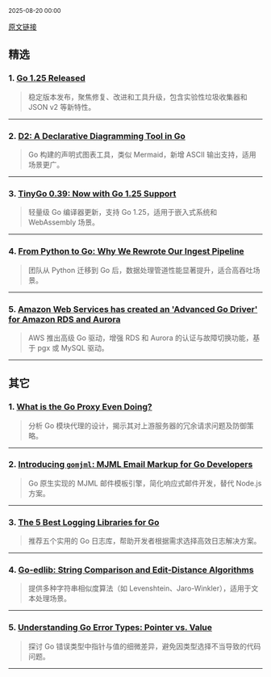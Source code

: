 <sub>2025-08-20 00:00</sub>


[原文链接](https://golangweekly.com/issues/566)


## 精选

### 1. [Go 1.25 Released](https://golangweekly.com/link/173113/rss)
> 稳定版本发布，聚焦修复、改进和工具升级，包含实验性垃圾收集器和 JSON v2 等新特性。

---

### 2. [D2: A Declarative Diagramming Tool in Go](https://golangweekly.com/link/173083/rss)
> Go 构建的声明式图表工具，类似 Mermaid，新增 ASCII 输出支持，适用场景更广。

---

### 3. [TinyGo 0.39: Now with Go 1.25 Support](https://golangweekly.com/link/173092/rss)
> 轻量级 Go 编译器更新，支持 Go 1.25，适用于嵌入式系统和 WebAssembly 场景。

---

### 4. [From Python to Go: Why We Rewrote Our Ingest Pipeline](https://golangweekly.com/link/173089/rss)
> 团队从 Python 迁移到 Go 后，数据处理管道性能显著提升，适合高吞吐场景。

---

### 5. [Amazon Web Services has created an 'Advanced Go Driver' for Amazon RDS and Aurora](https://golangweekly.com/link/173079/rss)
> AWS 推出高级 Go 驱动，增强 RDS 和 Aurora 的认证与故障切换功能，基于 pgx 或 MySQL 驱动。

---

## 其它

### 1. [What is the Go Proxy Even Doing?](https://golangweekly.com/link/173087/rss)
> 分析 Go 模块代理的设计，揭示其对上游服务器的冗余请求问题及防御策略。

---

### 2. [Introducing `gomjml`: MJML Email Markup for Go Developers](https://golangweekly.com/link/173090/rss)
> Go 原生实现的 MJML 邮件模板引擎，简化响应式邮件开发，替代 Node.js 方案。

---

### 3. [The 5 Best Logging Libraries for Go](https://golangweekly.com/link/173095/rss)
> 推荐五个实用的 Go 日志库，帮助开发者根据需求选择高效日志解决方案。

---

### 4. [Go-edlib: String Comparison and Edit-Distance Algorithms](https://golangweekly.com/link/173096/rss)
> 提供多种字符串相似度算法（如 Levenshtein、Jaro-Winkler），适用于文本处理场景。

---

### 5. [Understanding Go Error Types: Pointer vs. Value](https://golangweekly.com/link/173124/rss)
> 探讨 Go 错误类型中指针与值的细微差异，避免因类型选择不当导致的代码问题。

---
    